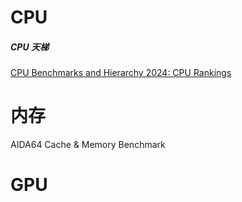 
# CPU

##### CPU 天梯

[CPU Benchmarks and Hierarchy 2024: CPU Rankings](https://www.tomshardware.com/reviews/cpu-hierarchy,4312.html)

# 内存

AIDA64 Cache & Memory Benchmark



# GPU
